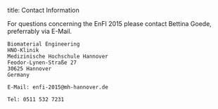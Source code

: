 title: Contact Information

For questions concerning the EnFI 2015 please contact Bettina Goede, preferrably via E-Mail.

```
Biomaterial Engineering
HNO-Klinik
Medizinische Hochschule Hannover
Feodor-Lynen-Straße 27
30625 Hannover
Germany

E-Mail: enfi-2015@mh-hannover.de

Tel: 0511 532 7231
```